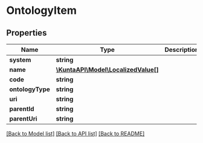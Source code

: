 # OntologyItem

## Properties
Name | Type | Description | Notes
------------ | ------------- | ------------- | -------------
**system** | **string** |  | [optional] 
**name** | [**\KuntaAPI\Model\LocalizedValue[]**](LocalizedValue.md) |  | [optional] 
**code** | **string** |  | [optional] 
**ontologyType** | **string** |  | [optional] 
**uri** | **string** |  | [optional] 
**parentId** | **string** |  | [optional] 
**parentUri** | **string** |  | [optional] 

[[Back to Model list]](../README.md#documentation-for-models) [[Back to API list]](../README.md#documentation-for-api-endpoints) [[Back to README]](../README.md)


